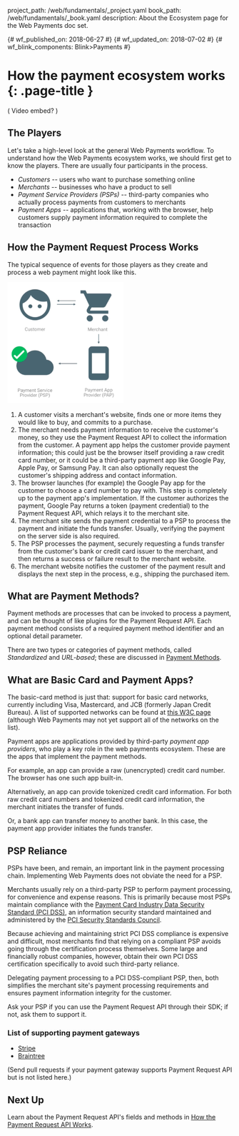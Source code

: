 project_path: /web/fundamentals/_project.yaml
book_path: /web/fundamentals/_book.yaml
description: About the Ecosystem page for the Web Payments doc set.

{# wf_published_on: 2018-06-27 #}
{# wf_updated_on: 2018-07-02 #}
{# wf_blink_components: Blink>Payments #}

# How the payment ecosystem works {: .page-title }

( Video embed? )

## The Players

Let's take a high-level look at the general Web Payments workflow. To understand how the 
Web Payments ecosystem works, we should first get to know the players. There are usually 
four participants in the process.

- _Customers_ -- users who want to purchase something online
- _Merchants_ -- businesses who have a product to sell
- _Payment Service Providers (PSPs)_ -- third-party companies who actually process payments 
from customers to merchants
- _Payment Apps_ -- applications that, working with the browser, help customers supply 
payment information required to complete the transaction

## How the Payment Request Process Works

The typical sequence of events for those players as they create and process a web payment 
might look like this.

<img src="../images/2-image1.png" width="261" height="271">

1. A customer visits a merchant's website, finds one or more items they would like to buy, 
and commits to a purchase.
1. The merchant needs payment information to receive the customer's money, so they use the 
Payment Request API to collect the information from the customer. A payment app helps the 
customer provide payment information; this could just be the browser itself providing a raw 
credit card number, or it could be a third-party payment app like Google Pay, Apple Pay, or 
Samsung Pay. It can also optionally request the customer's shipping address and contact 
information.
1. The browser launches (for example) the Google Pay app for the customer to choose a card 
number to pay with. This step is completely up to the payment app's implementation. If the 
customer authorizes the payment, Google Pay returns a token (payment credential) to the 
Payment Request API, which relays it to the merchant site.
1. The merchant site sends the payment credential to a PSP to process the payment and initiate 
the funds transfer. Usually, verifying the payment on the server side is also required.
1. The PSP processes the payment, securely requesting a funds transfer from the customer's 
bank or credit card issuer to the merchant, and then returns a success or failure result to 
the merchant website.
1. The merchant website notifies the customer of the payment result and displays the next step 
in the process, e.g., shipping the purchased item.

## What are Payment Methods?

Payment methods are processes that can be invoked to process a payment, and can be thought of 
like plugins for the Payment Request API. Each payment method consists of a required payment 
method identifier and an optional detail parameter.

There are two types or categories of payment methods, called _Standardized_ and _URL-based_; 
these are discussed in 
[Payment Methods](https://docs.google.com/document/d/13hYK7-ddiRpD-VdD05310ZTUxrfUZ3Zj911NofaFc6I/edit?ts=5b075b04#).

## What are Basic Card and Payment Apps?

The basic-card method is just that: support for basic card networks, currently including Visa, 
Mastercard, and JCB (formerly Japan Credit Bureau). A list of supported networks can be found at 
[this W3C page](https://www.w3.org/Payments/card-network-ids) 
(although Web Payments may not yet support all of the networks on the list).

Payment apps are applications provided by third-party _payment app providers_, who play a key 
role in the web payments ecosystem. These are the apps that implement the payment methods. 

For example, an app can provide a raw (unencrypted) credit card number. The browser has one 
such app built-in. 

Alternatively, an app can provide tokenized credit card information. For both raw credit card 
numbers and tokenized credit card information, the merchant initiates the transfer of funds. 

Or, a bank app can transfer money to another bank. In this case, the payment app provider 
initiates the funds transfer.

## PSP Reliance

PSPs have been, and remain, an important link in the payment processing chain. Implementing 
Web Payments does not obviate the need for a PSP.

Merchants usually rely on a third-party PSP to perform payment processing, for convenience 
and expense reasons. This is primarily because most PSPs maintain compliance with the 
[Payment Card Industry Data Security Standard (PCI DSS)](https://en.wikipedia.org/wiki/Payment_Card_Industry_Data_Security_Standard), 
an information security standard maintained and administered by the 
[PCI Security Standards Council](https://www.pcisecuritystandards.org/). 

Because achieving and maintaining strict PCI DSS compliance is expensive and difficult, 
most merchants find that relying on a compliant PSP avoids going through the certification 
process themselves. Some large and financially robust companies, however, obtain their own 
PCI DSS certification specifically to avoid such third-party reliance.

Delegating payment processing to a PCI DSS-compliant PSP, then, both simplifies the merchant 
site's payment processing requirements and ensures payment information integrity for the customer.

Ask your PSP if you can use the Payment Request API through their SDK; if not, ask them to 
support it.

### List of supporting payment gateways

-   [Stripe](https://stripe.com/docs/stripe-js/elements/payment-request-button)
-   [Braintree](https://developers.braintreepayments.com/guides/payment-request/overview)

(Send pull requests if your payment gateway supports Payment Request API but is not listed here.)

## Next Up

Learn about the Payment Request API's fields and methods in 
[How the Payment Request API Works](https://docs.google.com/document/d/1xlhsGaCB5jEiq0MMWPwg7ve4d6YcswW2_8jg6BWUMTI/edit).
